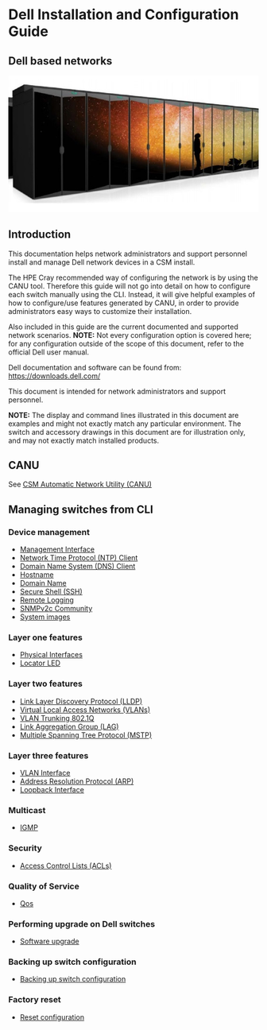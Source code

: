# Dell Installation and Configuration Guide

## Dell based networks

![](../../../../img/network/management_network/intro.png)

## Introduction

This documentation helps network administrators and support personnel install and manage Dell network devices in a CSM install.

The HPE Cray recommended way of configuring the network is by using the CANU tool. Therefore this guide will not go into detail on how to configure each switch manually using the CLI. Instead, it will give helpful examples of how to configure/use features generated by CANU, in order to provide administrators easy ways to customize their installation.

Also included in this guide are the current documented and supported network scenarios.
**NOTE:** Not every configuration option is covered here; for any configuration outside of the scope of this document, refer to the official Dell user manual.

Dell documentation and software can be found from:
https://downloads.dell.com/

This document is intended for network administrators and support personnel.

**NOTE:** The display and command lines illustrated in this document are examples and might not exactly match any particular environment. The switch and accessory drawings in this document are for illustration only, and may not exactly match installed products.

## CANU

See [CSM Automatic Network Utility (CANU)](../canu/index.md)

## Managing switches from CLI

### Device management
  * [Management Interface](management_interface.md)
  * [Network Time Protocol (NTP) Client](ntp.md)
  * [Domain Name System (DNS) Client](dns-client.md)
  * [Hostname](hostname.md)
  * [Domain Name](domain_name.md)
  * [Secure Shell (SSH)](ssh.md)
  * [Remote Logging](remote_logging.md)
  * [SNMPv2c Community](snmp-community.md)
  * [System images](system_images.md)

### Layer one features

  * [Physical Interfaces](physical_interfaces.md)
  * [Locator LED](locator_led.md)

### Layer two features

  * [Link Layer Discovery Protocol (LLDP)](lldp.md)
  * [Virtual Local Access Networks (VLANs)](vlan.md)
  * [VLAN Trunking 802.1Q](vlan_trunking_8021q.md)
  * [Link Aggregation Group (LAG)](lag.md)
  * [Multiple Spanning Tree Protocol (MSTP)](mstp.md)

### Layer three features

  * [VLAN Interface](vlan_interface.md)
  * [Address Resolution Protocol (ARP)](arp.md)
  * [Loopback Interface](loopback.md)

### Multicast

  * [IGMP](igmp.md)

### Security

  * [Access Control Lists (ACLs)](acl.md)

### Quality of Service

  * [Qos](qos.md)

### Performing upgrade on Dell switches

  * [Software upgrade](upgrade.md)

### Backing up switch configuration

  * [Backing up switch configuration](backup.md)

### Factory reset

  * [Reset configuration](reset.md)
